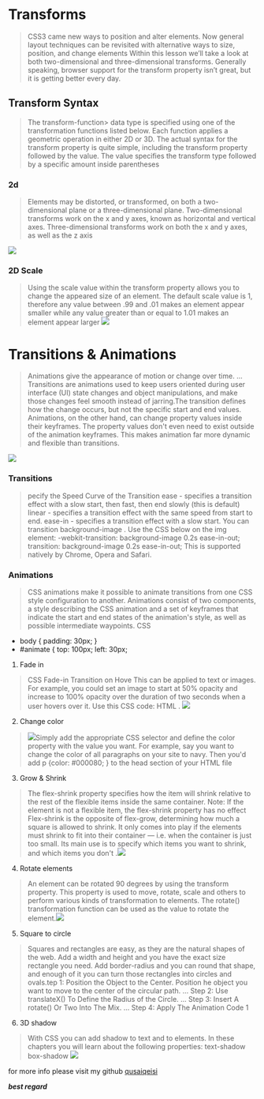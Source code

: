 


# Transforms
> CSS3 came new ways to position and alter elements. Now general layout techniques can be revisited with alternative ways to size, position, and change elements Within this lesson we’ll take a look at both two-dimensional and three-dimensional transforms. Generally speaking, browser support for the transform property isn’t great, but it is getting better every day.

## Transform Syntax
> The transform-function> data type is specified using one of the transformation functions listed below. Each function applies a geometric operation in either 2D or 3D. The actual syntax for the transform property is quite simple, including the transform property followed by the value. The value specifies the transform type followed by a specific amount inside parentheses

### 2d 
> Elements may be distorted, or transformed, on both a two-dimensional plane or a three-dimensional plane. Two-dimensional transforms work on the x and y axes, known as horizontal and vertical axes. Three-dimensional transforms work on both the x and y axes, as well as the z axis

![](https://i7x7p5b7.stackpathcdn.com/codrops/wp-content/uploads/2014/12/transform-origin-examples.png)

### 2D Scale
> Using the scale value within the transform property allows you to change the appeared size of an element. The default scale value is 1, therefore any value between .99 and .01 makes an element appear smaller while any value greater than or equal to 1.01 makes an element appear larger 
![](https://res.cloudinary.com/dno0vkynk/image/upload/v1475392871/CSS3Transforms2D.png)



# Transitions & Animations
> Animations give the appearance of motion or change over time. ... Transitions are animations used to keep users oriented during user interface (UI) state changes and object manipulations, and make those changes feel smooth instead of jarring.The transition defines how the change occurs, but not the specific start and end values. Animations, on the other hand, can change property values inside their keyframes. The property values don't even need to exist outside of the animation keyframes. This makes animation far more dynamic and flexible than transitions.

![](https://encrypted-tbn0.gstatic.com/images?q=tbn:ANd9GcQos6_-yLvIKq3_c3ScTIUZiTRAoecwLTx85w&usqp=CAU)


### Transitions
> pecify the Speed Curve of the Transition
ease - specifies a transition effect with a slow start, then fast, then end slowly (this is default)
linear - specifies a transition effect with the same speed from start to end.
ease-in - specifies a transition effect with a slow start.
You can transition background-image . Use the CSS below on the img element: -webkit-transition: background-image 0.2s ease-in-out; transition: background-image 0.2s ease-in-out; This is supported natively by Chrome, Opera and Safari.

### Animations 
>  CSS animations make it possible to animate transitions from one CSS style configuration to another. Animations consist of two components, a style describing the CSS animation and a set of keyframes that indicate the start and end states of the animation's style, as well as possible intermediate waypoints.
CSS
* body {
padding: 30px;
}
* #animate {
top: 100px;
left: 30px;


1. Fade in
> CSS Fade-in Transition on Hove
This can be applied to text or images. For example, you could set an image to start at 50% opacity and increase to 100% opacity over the duration of two seconds when a user hovers over it. Use this CSS code: HTML .
![](https://encrypted-tbn0.gstatic.com/images?q=tbn:ANd9GcRO-WlDaip6Oi_3W7NuI3vE3tHZWin8hrGm1g&usqp=CAU)


2. Change color
> ![](https://i.stack.imgur.com/2QaEG.png)Simply add the appropriate CSS selector and define the color property with the value you want. For example, say you want to change the color of all paragraphs on your site to navy. Then you'd add p {color: #000080; } to the head section of your HTML file


3. Grow & Shrink
> The flex-shrink property specifies how the item will shrink relative to the rest of the flexible items inside the same container. Note: If the element is not a flexible item, the flex-shrink property has no effect Flex-shrink is the opposite of flex-grow, determining how much a square is allowed to shrink. It only comes into play if the elements must shrink to fit into their container — i.e. when the container is just too small. Its main use is to specify which items you want to shrink, and which items you don't .![](https://miro.medium.com/max/3752/1*43faUXdI5KbcSb_LbXO-Ng.png)


4. Rotate elements
> An element can be rotated 90 degrees by using the transform property. This property is used to move, rotate, scale and others to perform various kinds of transformation to elements. The rotate() transformation function can be used as the value to rotate the element.![](https://i7x7p5b7.stackpathcdn.com/codrops/wp-content/uploads/2014/12/transform-origin-examples.png)


5. Square to circle
> Squares and rectangles are easy, as they are the natural shapes of the web. Add a width and height and you have the exact size rectangle you need. Add border-radius and you can round that shape, and enough of it you can turn those rectangles into circles and ovals.tep 1: Position the Object to the Center. Position he object you want to move to the center of the circular path. ...
Step 2: Use translateX() To Define the Radius of the Circle. ...
Step 3: Insert A rotate() Or Two Into The Mix. ...
Step 4: Apply The Animation Code 
1[](https://i.ytimg.com/vi/0jIy68xroxA/maxresdefault.jpg)


6. 3D shadow
> With CSS you can add shadow to text and to elements.
In these chapters you will learn about the following properties:
text-shadow
box-shadow
![](https://i2.wp.com/www.csscodelab.com/wp-content/uploads/2020/02/css-3d-cube-logo-animation-shadow.png?fit=867%2C604&ssl=1)


for more info please visit my github
[qusaiqeisi](https://github.com/qusaiqeisi)
 
 ***best regard*** 
 
